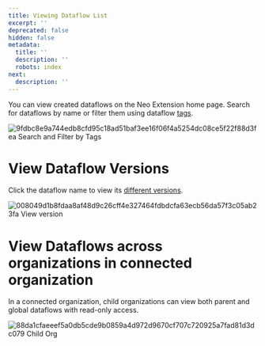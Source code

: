 ```yaml
---
title: Viewing Dataflow List
excerpt: ''
deprecated: false
hidden: false
metadata:
  title: ''
  description: ''
  robots: index
next:
  description: ''
---
```

You can view created dataflows on the Neo Extension home page. Search for dataflows by name or filter them using dataflow [tags](https://docs.capillarytech.com/docs/tags-filters-in-dataflow).

![9fdbc8e9a744edb8cfd95c18ad51baf3ee16f06f4a5254dc08ce5f22f88d3fea Search and Filter by Tags](https://files.readme.io/9fdbc8e9a744edb8cfd95c18ad51baf3ee16f06f4a5254dc08ce5f22f88d3fea-Search_and_Filter_by_Tags.gif)

# View Dataflow Versions

Click the dataflow name to view its [different versions](https://docs.capillarytech.com/docs/approval-flow#versioning-of-a-dataflow).

![008049d1b8fdaa8af48d9c26cff4e327464fdbdcfa63ecb56da57f3c05ab23fa View version](https://files.readme.io/008049d1b8fdaa8af48d9c26cff4e327464fdbdcfa63ecb56da57f3c05ab23fa-View_version.gif)

# View Dataflows across organizations in connected organization

In a connected organization, child organizations can view both parent and global dataflows with read-only access.

![88da1cfaeeef5a0db5cde9b0859a4d972d9670cf707c720925a7fad81d3dc079 Child Org](https://files.readme.io/88da1cfaeeef5a0db5cde9b0859a4d972d9670cf707c720925a7fad81d3dc079-Child_Org.png)
